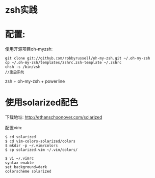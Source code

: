 # zsh实践

# 配置:

使用开源项目oh-myzsh:

	git clone git://github.com/robbyrussell/oh-my-zsh.git ~/.oh-my-zsh
	cp ~/.oh-my-zsh/templates/zshrc.zsh-template ~/.zshrc
	chsh -s /bin/zsh
	//重启系统

zsh + oh-my-zsh + powerline

# 使用solarized配色

下载地址: http://ethanschoonover.com/solarized

配置vim:

	$ cd solarized
	$ cd vim-colors-solarized/colors
	$ mkdir -p ~/.vim/colors
	$ cp solarized.vim ~/.vim/colors/

	$ vi ~/.vimrc
	syntax enable
	set background=dark
	colorscheme solarized

	